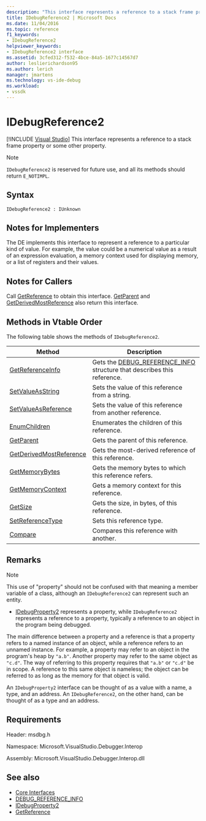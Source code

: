 ```yaml
---
description: "This interface represents a reference to a stack frame property or some other property."
title: IDebugReference2 | Microsoft Docs
ms.date: 11/04/2016
ms.topic: reference
f1_keywords:
- IDebugReference2
helpviewer_keywords:
- IDebugReference2 interface
ms.assetid: 3cfed312-f532-4bce-84a5-1677c14567d7
author: leslierichardson95
ms.author: lerich
manager: jmartens
ms.technology: vs-ide-debug
ms.workload:
- vssdk
---
```

# IDebugReference2

 [!INCLUDE [Visual Studio](~/includes/applies-to-version/vs-not-mac.md)]
This interface represents a reference to a stack frame property or some other property.

> [!NOTE]
> `IDebugReference2` is reserved for future use, and all its methods should return `E_NOTIMPL`.

## Syntax

```
IDebugReference2 : IUnknown
```

## Notes for Implementers
 The DE implements this interface to represent a reference to a particular kind of value. For example, the value could be a numerical value as a result of an expression evaluation, a memory context used for displaying memory, or a list of registers and their values.

## Notes for Callers
 Call [GetReference](../../../extensibility/debugger/reference/idebugproperty2-getreference.md) to obtain this interface. [GetParent](../../../extensibility/debugger/reference/idebugreference2-getparent.md) and [GetDerivedMostReference](../../../extensibility/debugger/reference/idebugreference2-getderivedmostreference.md) also return this interface.

## Methods in Vtable Order
 The following table shows the methods of `IDebugReference2`.

|Method|Description|
|------------|-----------------|
|[GetReferenceInfo](../../../extensibility/debugger/reference/idebugreference2-getreferenceinfo.md)|Gets the [DEBUG_REFERENCE_INFO](../../../extensibility/debugger/reference/debug-reference-info.md) structure that describes this reference.|
|[SetValueAsString](../../../extensibility/debugger/reference/idebugreference2-setvalueasstring.md)|Sets the value of this reference from a string.|
|[SetValueAsReference](../../../extensibility/debugger/reference/idebugreference2-setvalueasreference.md)|Sets the value of this reference from another reference.|
|[EnumChildren](../../../extensibility/debugger/reference/idebugreference2-enumchildren.md)|Enumerates the children of this reference.|
|[GetParent](../../../extensibility/debugger/reference/idebugreference2-getparent.md)|Gets the parent of this reference.|
|[GetDerivedMostReference](../../../extensibility/debugger/reference/idebugreference2-getderivedmostreference.md)|Gets the most-derived reference of this reference.|
|[GetMemoryBytes](../../../extensibility/debugger/reference/idebugreference2-getmemorybytes.md)|Gets the memory bytes to which this reference refers.|
|[GetMemoryContext](../../../extensibility/debugger/reference/idebugreference2-getmemorycontext.md)|Gets a memory context for this reference.|
|[GetSize](../../../extensibility/debugger/reference/idebugreference2-getsize.md)|Gets the size, in bytes, of this reference.|
|[SetReferenceType](../../../extensibility/debugger/reference/idebugreference2-setreferencetype.md)|Sets this reference type.|
|[Compare](../../../extensibility/debugger/reference/idebugreference2-compare.md)|Compares this reference with another.|

## Remarks

> [!NOTE]
> This use of "property" should not be confused with that meaning a member variable of a class, although an `IDebugReference2` can represent such an entity.

- [IDebugProperty2](../../../extensibility/debugger/reference/idebugproperty2.md) represents a property, while `IDebugReference2` represents a reference to a property, typically a reference to an object in the program being debugged.

 The main difference between a property and a reference is that a property refers to a named instance of an object, while a reference refers to an unnamed instance. For example, a property may refer to an object in the program's heap by `"a.b"`. Another property may refer to the same object as `"c.d"`. The way of referring to this property requires that `"a.b"` or `"c.d"` be in scope. A reference to this same object is nameless; the object can be referred to as long as the memory for that object is valid.

 An `IDebugProperty2` interface can be thought of as a value with a name, a type, and an address. An `IDebugReference2`, on the other hand, can be thought of as a type and an address.

## Requirements
 Header: msdbg.h

 Namespace: Microsoft.VisualStudio.Debugger.Interop

 Assembly: Microsoft.VisualStudio.Debugger.Interop.dll

## See also
- [Core Interfaces](../../../extensibility/debugger/reference/core-interfaces.md)
- [DEBUG_REFERENCE_INFO](../../../extensibility/debugger/reference/debug-reference-info.md)
- [IDebugProperty2](../../../extensibility/debugger/reference/idebugproperty2.md)
- [GetReference](../../../extensibility/debugger/reference/idebugproperty2-getreference.md)
